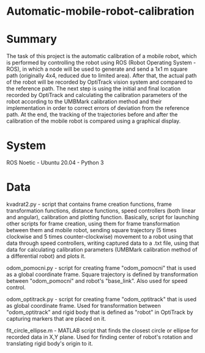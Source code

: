 # Automatic-mobile-robot-calibration

# Summary
The task of this project is the automatic calibration of a mobile robot, which is performed by controlling the robot using ROS (Robot Operating System - ROS), in which a node will be used to generate and send a 1x1 m square path (originally 4x4, reduced due to limited area). After that, the actual path of the robot will be recorded by OptiTrack vision system and compared to the reference path. The next step is using the initial and final location recorded by OptiTrack and calculating the calibration parameters of the robot according to the UMBMark calibration method and their implementation in order to correct errors of deviation from the reference path. At the end, the tracking of the trajectories before and after the calibration of the mobile robot is compared using a graphical display.

# System
ROS Noetic - Ubuntu 20.04 - Python 3

# Data
kvadrat2.py - script that contains frame creation functions, frame transformation functions, distance functions, speed controllers (both linear and angular), calibration and plotting function. Basically, script for launching other scripts for frame creation, using them for frame transformation between them and mobile robot, sending square trajectory (5 times clockwise and 5 times counter-clockwise) movement to a robot using that data through speed controllers, writing captured data to a .txt file, using that data for calculating calibration parameters (UMBMark calibration method of a differential robot) and plots it.

odom_pomocni.py - script for creating frame "odom_pomocni" that is used as a global coordinate frame. Square trajectory is defined by transformation between "odom_pomocni" and robot's "base_link". Also used for speed control.

odom_optitrack.py - script for creating frame "odom_optitrack" that is used as global coordinate frame. Used for transformation between "odom_optitrack" and rigid body that is defined as "robot" in OptiTrack by capturing markers that are placed on it.

fit_circle_ellipse.m - MATLAB script that finds the closest circle or ellipse for recorded data in X,Y plane. Used for finding center of robot's rotation and translating rigid body's origin to it.
